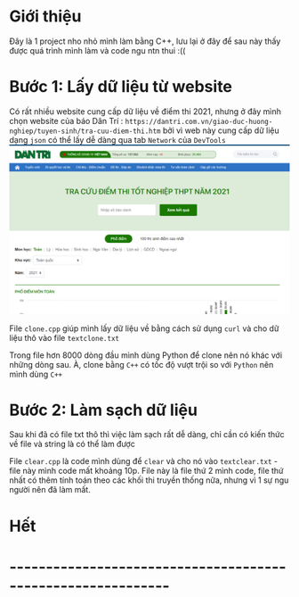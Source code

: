 # Giới thiệu
Đây là 1 project nho nhỏ mình làm bằng C++, lưu lại ở đây để sau này thấy được quá trình mình làm và code ngu ntn thui :((

# Bước 1: Lấy dữ liệu từ website
Có rất nhiều website cung cấp dữ liệu về điểm thi 2021, nhưng ở đây mình chọn website của báo Dân Trí : `https://dantri.com.vn/giao-duc-huong-nghiep/tuyen-sinh/tra-cuu-diem-thi.htm` bởi vì web này cung cấp dữ liệu dạng `json` có thể lấy dễ dàng qua tab `Network` của `DevTools`
  ![screen](screen.png)

File `clone.cpp` giúp mình lấy dữ liệu về bằng cách sử dụng `curl` và cho dữ liệu thô vào file `textclone.txt`

Trong file hơn 8000 dòng đầu mình dùng Python để clone nên nó khác với những dòng sau. À, clone bằng `C++` có tốc độ vượt trội so với `Python` nên mình dùng `C++`

# Bước 2: Làm sạch dữ liệu
Sau khi đã có file txt thô thì việc làm sạch rất dễ dàng, chỉ cần có kiến thức về file và string là có thể làm được

File `clear.cpp` là code mình dùng để `clear` và cho nó vào `textclear.txt` - file này mình code mất khoảng 10p.
File này là file thứ 2 mình code, file thứ nhất có thêm tính toán theo các khối thi truyền thống nữa, nhưng vì 1 sự ngu người nên đã làm mất.
# Hết
# ------------------------------------------------------------

